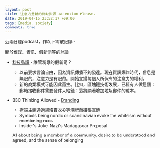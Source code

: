 ```yaml
---
layout: post
title: 注意力是新的稀缺资源 Attention Please. 
date: 2019-04-15 23:52:17 +09:00
tags: [media, society]
comments: true
---
```


近兩日聽podcast，作以下零散記錄:-


關於傳媒、資訊、假新聞等的討論

* [科技島讀](https://daodu.tech/) - 誰管粉專的假新聞？
	* 以前要求言論自由，因為資訊傳播不夠發達。現在資訊爆炸時代，信息是無限的，注意力是有限的。開始宣揚每個人所保有的注意力的權利。  
	* 新的商業模式可能因此而生。比如，區塊鏈技術发展，已經有人做這個：郵箱接收郵件需要發件人給錢：這將顯著增加垃圾郵件的成本。



* BBC Thinking Allowed - [Branding](https://www.bbc.co.uk/sounds/play/m0003v28)
	* 極端主義通過網絡賣衣衫等潮牌而擴張宣傳
	* Symbols being nordic or scandinavian evoke the whiteism without mentioning race.
	* Insider's Joke: Nazi's Madagascar Proposal

	All about being a member of a community, desire to be understood and agreed, and the sense of belonging